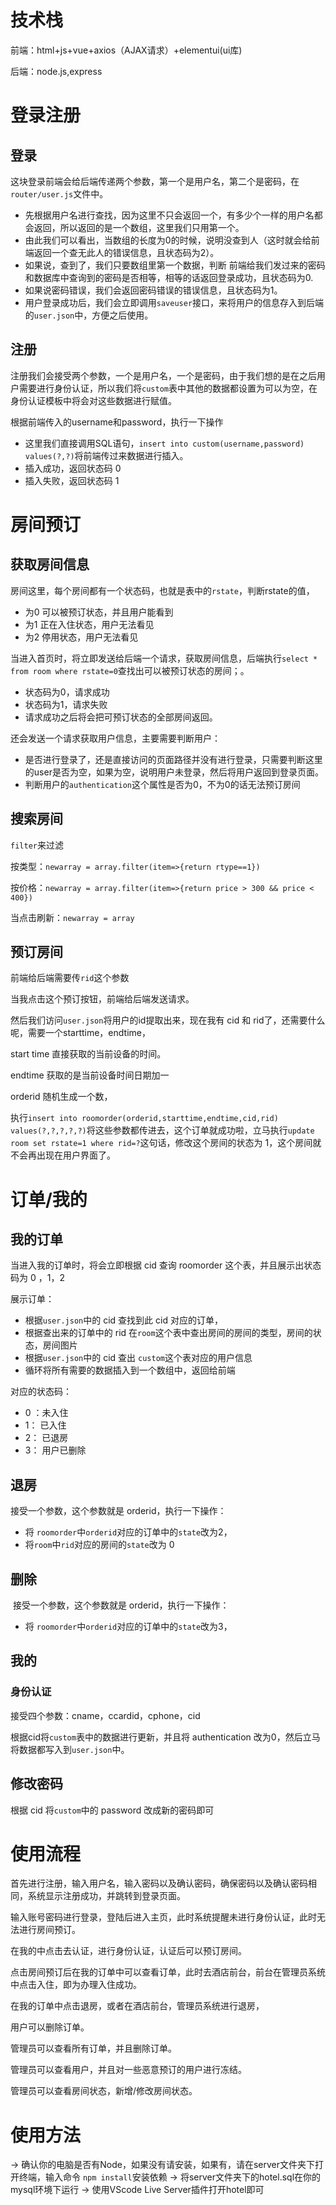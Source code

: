 # 技术栈

前端：html+js+vue+axios（AJAX请求）+elementui(ui库)

后端：node.js,express

# 登录注册

## 登录

这块登录前端会给后端传递两个参数，第一个是用户名，第二个是密码，在`router/user.js`文件中。

- 先根据用户名进行查找，因为这里不只会返回一个，有多少个一样的用户名都会返回，所以返回的是一个数组，这里我们只用第一个。
- 由此我们可以看出，当数组的长度为0的时候，说明没查到人（这时就会给前端返回一个查无此人的错误信息，且状态码为2）。
- 如果说，查到了，我们只要数组里第一个数据，判断 前端给我们发过来的密码和数据库中查询到的密码是否相等，相等的话返回登录成功，且状态码为0.
- 如果说密码错误，我们会返回密码错误的错误信息，且状态码为1。
- 用户登录成功后，我们会立即调用`saveuser`接口，来将用户的信息存入到后端的`user.json`中，方便之后使用。

## 注册

注册我们会接受两个参数，一个是用户名，一个是密码，由于我们想的是在之后用户需要进行身份认证，所以我们将`custom`表中其他的数据都设置为可以为空，在身份认证模板中将会对这些数据进行赋值。

根据前端传入的username和password，执行一下操作

- 这里我们直接调用SQL语句，`insert into custom(username,password) values(?,?)`将前端传过来数据进行插入。
- 插入成功，返回状态码 0
- 插入失败，返回状态码 1

# 房间预订

## 获取房间信息

房间这里，每个房间都有一个状态码，也就是表中的`rstate`，判断rstate的值，

- 为0 可以被预订状态，并且用户能看到
- 为1 正在入住状态，用户无法看见
- 为2 停用状态，用户无法看见

当进入首页时，将立即发送给后端一个请求，获取房间信息，后端执行`select * from room where rstate=0`查找出可以被预订状态的房间；。

- 状态码为0，请求成功
- 状态码为1，请求失败
- 请求成功之后将会把可预订状态的全部房间返回。

还会发送一个请求获取用户信息，主要需要判断用户：

- 是否进行登录了，还是直接访问的页面路径并没有进行登录，只需要判断这里的user是否为空，如果为空，说明用户未登录，然后将用户返回到登录页面。
- 判断用户的`authentication`这个属性是否为0，不为0的话无法预订房间

## 搜索房间

`filter`来过滤

按类型：`newarray = array.filter(item=>{return rtype==1})`

按价格：`newarray = array.filter(item=>{return price > 300 && price < 400})`

当点击刷新：`newarray = array`

## 预订房间

前端给后端需要传`rid`这个参数

当我点击这个预订按钮，前端给后端发送请求。

然后我们访问`user.json`将用户的id提取出来，现在我有 cid 和 rid了，还需要什么呢，需要一个starttime，endtime，

start time 直接获取的当前设备的时间。

endtime 获取的是当前设备时间日期加一

orderid 随机生成一个数，

执行`insert into roomorder(orderid,starttime,endtime,cid,rid) values(?,?,?,?,?)`将这些参数都传进去，这个订单就成功啦，立马执行`update room set rstate=1 where rid=?`这句话，修改这个房间的状态为 1，这个房间就不会再出现在用户界面了。

# 订单/我的

## 我的订单

当进入我的订单时，将会立即根据 cid 查询 roomorder 这个表，并且展示出状态码为 0 ，1，2

展示订单：

- 根据`user.json`中的 cid 查找到此 cid 对应的订单，
- 根据查出来的订单中的 rid 在`room`这个表中查出房间的房间的类型，房间的状态，房间图片
- 根据`user.json`中的 cid 查出 `custom`这个表对应的用户信息
- 循环将所有需要的数据插入到一个数组中，返回给前端

对应的状态码：

- 0 ：未入住
- 1： 已入住
- 2： 已退房
- 3： 用户已删除

## 退房

接受一个参数，这个参数就是 orderid，执行一下操作：

- 将 `roomorder`中`orderid`对应的订单中的`state`改为2，
- 将`room`中`rid`对应的房间的`state`改为 0

## 删除

​	接受一个参数，这个参数就是 orderid，执行一下操作：

- 将 `roomorder`中`orderid`对应的订单中的`state`改为3，

## 我的

### 身份认证

接受四个参数：cname，ccardid，cphone，cid

根据cid将`custom`表中的数据进行更新，并且将 authentication 改为0，然后立马将数据都写入到`user.json`中。

## 修改密码

根据 cid 将`custom`中的 password 改成新的密码即可

# 使用流程

首先进行注册，输入用户名，输入密码以及确认密码，确保密码以及确认密码相同，系统显示注册成功，并跳转到登录页面。

输入账号密码进行登录，登陆后进入主页，此时系统提醒未进行身份认证，此时无法进行房间预订。

在我的中点击去认证，进行身份认证，认证后可以预订房间。

点击房间预订后在我的订单中可以查看订单，此时去酒店前台，前台在管理员系统中点击入住，即为办理入住成功。

在我的订单中点击退房，或者在酒店前台，管理员系统进行退房，

用户可以删除订单。

管理员可以查看所有订单，并且删除订单。

管理员可以查看用户，并且对一些恶意预订的用户进行冻结。

管理员可以查看房间状态，新增/修改房间状态。
# 使用方法
 -> 确认你的电脑是否有Node，如果没有请安装，如果有，请在server文件夹下打开终端，输入命令
    `npm install`安装依赖
 -> 将server文件夹下的hotel.sql在你的mysql环境下运行
 -> 使用VScode Live Server插件打开hotel即可
